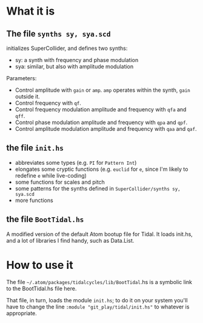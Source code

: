 # What it is

## The file `synths sy, sya.scd`
initializes SuperCollider, and defines two synths:
* sy: a synth with frequency and phase modulation
* sya: similar, but also with amplitude modulation

Parameters:
* Control amplitude with `gain` or `amp`. `amp` operates within the synth, `gain` outside it.
* Control frequency with `qf`.
* Control frequency modulation amplitude and frequency with `qfa` and `qff`.
* Control phase modulation amplitude and frequency with `qpa` and `qpf`.
* Control  amplitude modulation amplitude and frequency with `qaa` and `qaf`.

## the file `init.hs`
* abbreviates some types (e.g. `PI` for `Pattern Int`)
* elongates some cryptic functions (e.g. `euclid` for `e`, since I'm likely to redefine `e` while live-coding)
* some functions for scales and pitch
* some patterns for the synths defined in `SuperCollider/synths sy, sya.scd`
* more functions

## the file `BootTidal.hs`

A modified version of the default Atom bootup file for Tidal. It loads init.hs, and a lot of libraries I find handy, such as Data.List.

# How to use it

The file `~/.atom/packages/tidalcycles/lib/BootTidal`.hs is a symbolic link to the BootTidal.hs file here.

That file, in turn, loads the module `init.hs`; to do it on your system you'll have to change the line `:module "git_play/tidal/init.hs"` to whatever is appropriate.
